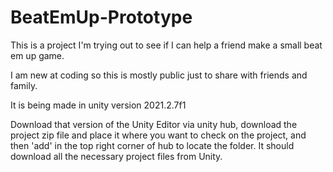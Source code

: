 # BeatEmUp-Prototype

This is a project I'm trying out to see if I can help a friend make a small beat em up game.

I am new at coding so this is mostly public just to share with friends and family.

It is being made in unity version 2021.2.7f1

Download that version of the Unity Editor via unity hub, download the project zip file and place it where you want to check on the project, and then 'add' in the top right corner of hub to locate the folder. It should download all the necessary project files from Unity.
